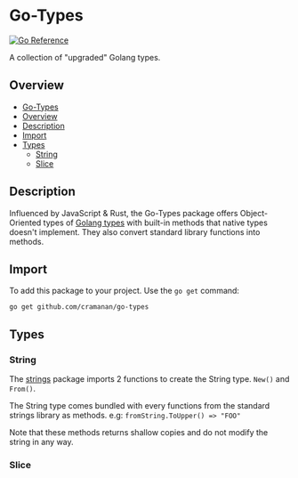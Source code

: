 # Go-Types

[![Go Reference](https://pkg.go.dev/badge/github.com/cramanan/go-types.svg)](https://pkg.go.dev/github.com/cramanan/go-types)

A collection of "upgraded" Golang types.

## Overview

-   [Go-Types](#go-types)
-   [Overview](#overview)
-   [Description](#description)
-   [Import](#import)
-   [Types](#types)
    -   [String](#string)
    -   [Slice](#slice)

## Description

Influenced by JavaScript & Rust, the Go-Types package offers Object-Oriented types of [Golang types](https://go.dev/ref/spec#Types) with built-in methods that native types doesn't implement.
They also convert standard library functions into methods.

## Import

To add this package to your project. Use the `go get` command:

```
go get github.com/cramanan/go-types
```

## Types

### String

The [strings](/strings/strings.go) package imports 2 functions to create the String type. `New()` and `From()`.

The String type comes bundled with every functions from the standard strings library as methods. e.g: `fromString.ToUpper() => "FOO"`

Note that these methods returns shallow copies and do not modify the string in any way.

### Slice
